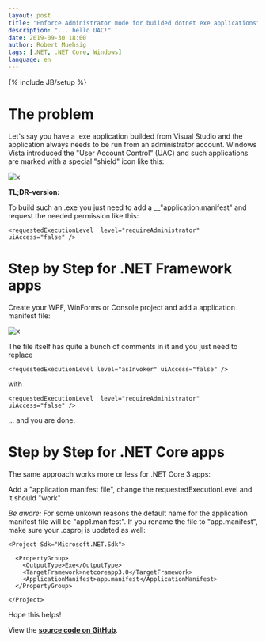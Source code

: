 ```yaml
---
layout: post
title: "Enforce Administrator mode for builded dotnet exe applications"
description: "... hello UAC!"
date: 2019-09-30 18:00
author: Robert Muehsig
tags: [.NET, .NET Core, Windows]
language: en
---
```


{% include JB/setup %}

# The problem

Let's say you have a .exe application builded from Visual Studio and the application always needs to be run from an administrator account. Windows Vista introduced the "User Account Control" (UAC) and such applications are marked with a special "shield" icon like this:

![x]({{BASE_PATH}}/assets/md-images/2019-09-30/uac.png "UAC")
 
__TL;DR-version:__
 
To build such an .exe you just need to add a __"application.manifest" and request the needed permission like this: 

    <requestedExecutionLevel  level="requireAdministrator" uiAccess="false" />
 
# Step by Step for .NET Framework apps

Create your WPF, WinForms or Console project and add a application manifest file:

![x]({{BASE_PATH}}/assets/md-images/2019-09-30/application-manifest.png "application manifest")

The file itself has quite a bunch of comments in it and you just need to replace 

    <requestedExecutionLevel level="asInvoker" uiAccess="false" />
	
with

    <requestedExecutionLevel  level="requireAdministrator" uiAccess="false" />
	
... and you are done.	

# Step by Step for .NET Core apps

The same approach works more or less for .NET Core 3 apps:

Add a "application manifest file", change the requestedExecutionLevel and it should "work"

*Be aware:* For some unkown reasons the default name for the application manifest file will be "app1.manifest". If you rename the file to "app.manifest", make sure your .csproj is updated as well:


    <Project Sdk="Microsoft.NET.Sdk">
    
      <PropertyGroup>
        <OutputType>Exe</OutputType>
        <TargetFramework>netcoreapp3.0</TargetFramework>
        <ApplicationManifest>app.manifest</ApplicationManifest>
      </PropertyGroup>
    
    </Project>



Hope this helps!

View the [__source code on GitHub__](https://github.com/Code-Inside/Samples/tree/master/2019/NetCoreAdminTest).
